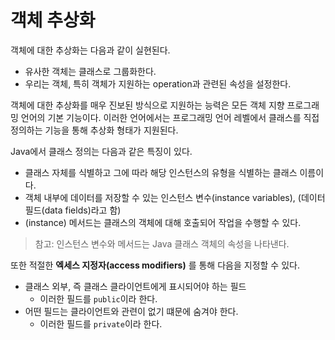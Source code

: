 # 객체 추상화

객체에 대한 추상화는 다음과 같이 실현된다.
- 유사한 객체는 클래스로 그룹화한다.
- 우리는 객체, 특히 객체가 지원하는 operation과 관련된 속성을 설정한다.

객체에 대한 추상화를 매우 진보된 방식으로 지원하는 능력은 모든 객체 지향 프로그래밍 언어의 기본 기능이다. 이러한 언어에서는 프로그래밍 언어 레벨에서 클래스를 직접 정의하는 기능을 통해 추상화 형태가 지원된다.

Java에서 클래스 정의는 다음과 같은 특징이 있다.
- 클래스 자체를 식별하고 그에 따라 해당 인스턴스의 유형을 식별하는 클래스 이름이다.
- 객체 내부에 데이터를 저장할 수 있는 인스턴스 변수(instance variables), (데이터 필드(data fields)라고 함)
- (instance) 메서드는 클래스의 객체에 대해 호출되어 작업을 수행할 수 있다.

> 참고: 인스턴스 변수와 메서드는 Java 클래스 객체의 속성을 나타낸다.

또한 적절한 **엑세스 지정자(access modifiers)** 를 통해 다음을 지정할 수 있다.
- 클래스 외부, 즉 클래스 클라이언트에게 표시되어야 하는 필드
  - 이러한 필드를 `public`이라 한다.
- 어떤 필드는 클라이언트와 관련이 없기 떄문에 숨겨야 한다.
  - 이러한 필드를 `private`이라 한다.


